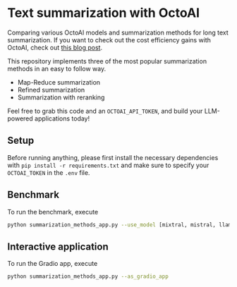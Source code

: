 # Text summarization with OctoAI

Comparing various OctoAI models and summarization methods for long text summarization. If you want to check out the cost efficiency gains with OctoAI, check out [this blog post](https://octo.ai/blog/reduce-llm-costs-for-text-summarization-by-over-50-percent-with-mixtral-on-octoai/).

This repository implements three of the most popular summarization methods in an easy to follow way.

- Map-Reduce summarization
- Refined summarization
- Summarization with reranking

Feel free to grab this code and an `OCTOAI_API_TOKEN`, and 
build your LLM-powered applications today!

## Setup

Before running anything, please first install the necessary dependencies with `pip install -r requirements.txt` and make sure to specify your `OCTOAI_TOKEN` in the `.env` file.

## Benchmark

To run the benchmark, execute
```bash
python summarization_methods_app.py --use_model [mixtral, mistral, llama2, nous-hermes] --use_method [map-reduce, refine, rerank] --docs_path <relative or absolute path to your directory with pdfs>
```

## Interactive application

To run the Gradio app, execute
```bash
python summarization_methods_app.py --as_gradio_app
```


